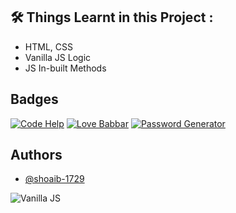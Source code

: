 
## 🛠 Things Learnt in this Project : 
- HTML, CSS 
- Vanilla JS Logic
- JS In-built Methods 





## Badges

[![Code Help](https://img.shields.io/badge/Code-Help-green.svg)](https://choosealicense.com/licenses/mit/)
[![Love Babbar](https://img.shields.io/badge/Love-Babbar-blue.svg)](http://www.gnu.org/licenses/agpl-3.0)
[![Password Generator](https://img.shields.io/badge/Password-Generator-white.svg)](https://opensource.org/licenses/)


## Authors

- [@shoaib-1729](https://www.github.com/octokatherine)


![Vanilla JS](https://kajabi-storefronts-production.kajabi-cdn.com/kajabi-storefronts-production/file-uploads/themes/2152686307/settings_images/f3578a-41de-167-b5ba-d5034efd10dc_3e68e52c-4e9b-41a5-ac2d-e5c70e99c2bb.jpg)

